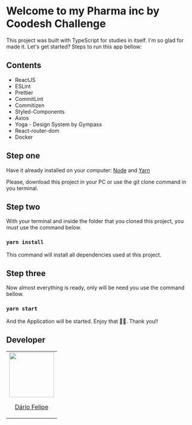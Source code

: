 # Welcome to my Pharma inc by Coodesh Challenge

This project was built with TypeScript for studies in itself.
I'm so glad for made it. Let's get started? Steps to run this app bellow:

## Contents
* ReactJS
* ESLint
* Prettier
* CommitLint
* Commitizen
* Styled-Components
* Axios
* Yoga - Design System by Gympass
* React-router-dom
* Docker

## Step one

Have it already installed on your computer: [Node](https://nodejs.org/en/download/) and [Yarn](https://classic.yarnpkg.com/)

Please, download this project in your PC or use the git clone command in you terminal.

## Step two

With your terminal and inside the folder that you cloned this project, you must use the command below.

### `yarn install`

This command will install all dependencies used at this project.

## Step three

Now almost everything is ready, only will be need you use the command bellow.

### `yarn start`

And the Application will be started. Enjoy that 🎉🚀. Thank you!!

## Developer
<table>
  <tr>
    <td>
      <a href="https://github.com/Dario-Felipe">
      <img src="https://avatars.githubusercontent.com/u/59899974?v=4" width=120>
        <p align="center">Dário Felipe</p>
      </a>
    </td>
</table>
